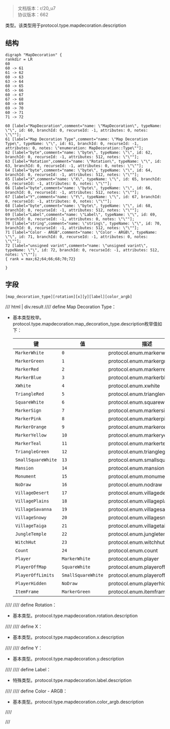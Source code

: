# <!-- md:samp MapDecoration -->

> 文档版本：r/20_u7<br/>协议版本：662

<!-- md:samp MapDecoration -->类型。该类型用于protocol.type.mapdecoration.description

## 结构

```viz
digraph "MapDecoration" {
rankdir = LR
60
60 -> 61
61 -> 62
60 -> 63
63 -> 64
60 -> 65
65 -> 66
60 -> 67
67 -> 68
60 -> 69
69 -> 70
60 -> 71
71 -> 72

60 [label="MapDecoration",comment="name: \"MapDecoration\", typeName: \"\", id: 60, branchId: 0, recurseId: -1, attributes: 0, notes: \"\""];
61 [label="Map Decoration Type",comment="name: \"Map Decoration Type\", typeName: \"\", id: 61, branchId: 0, recurseId: -1, attributes: 0, notes: \"enumeration: MapDecoration::Type\""];
62 [label="byte",comment="name: \"byte\", typeName: \"\", id: 62, branchId: 0, recurseId: -1, attributes: 512, notes: \"\""];
63 [label="Rotation",comment="name: \"Rotation\", typeName: \"\", id: 63, branchId: 0, recurseId: -1, attributes: 0, notes: \"\""];
64 [label="byte",comment="name: \"byte\", typeName: \"\", id: 64, branchId: 0, recurseId: -1, attributes: 512, notes: \"\""];
65 [label="X",comment="name: \"X\", typeName: \"\", id: 65, branchId: 0, recurseId: -1, attributes: 0, notes: \"\""];
66 [label="byte",comment="name: \"byte\", typeName: \"\", id: 66, branchId: 0, recurseId: -1, attributes: 512, notes: \"\""];
67 [label="Y",comment="name: \"Y\", typeName: \"\", id: 67, branchId: 0, recurseId: -1, attributes: 0, notes: \"\""];
68 [label="byte",comment="name: \"byte\", typeName: \"\", id: 68, branchId: 0, recurseId: -1, attributes: 512, notes: \"\""];
69 [label="Label",comment="name: \"Label\", typeName: \"\", id: 69, branchId: 0, recurseId: -1, attributes: 0, notes: \"\""];
70 [label="string",comment="name: \"string\", typeName: \"\", id: 70, branchId: 0, recurseId: -1, attributes: 512, notes: \"\""];
71 [label="Color - ARGB",comment="name: \"Color - ARGB\", typeName: \"\", id: 71, branchId: 0, recurseId: -1, attributes: 0, notes: \"\""];
72 [label="unsigned varint",comment="name: \"unsigned varint\", typeName: \"\", id: 72, branchId: 0, recurseId: -1, attributes: 512, notes: \"\""];
{ rank = max;62;64;66;68;70;72}

}

```

## 字段

```title='MapDecoration'
[map_decoration_type][rotation][x][y][label][color_argb]
```

/// html | div.result
//// define
Map Decoration Type：<!-- md:samp byte -->

- 基本类型枚举。protocol.type.mapdecoration.map_decoration_type.description枚举值如下：

  |键|值|描述|
  |---|---|---|
  |`MarkerWhite`|`0`|protocol.enum.markerwhite|
  |`MarkerGreen`|`1`|protocol.enum.markergreen|
  |`MarkerRed`|`2`|protocol.enum.markerred|
  |`MarkerBlue`|`3`|protocol.enum.markerblue|
  |`XWhite`|`4`|protocol.enum.xwhite|
  |`TriangleRed`|`5`|protocol.enum.trianglered|
  |`SquareWhite`|`6`|protocol.enum.squarewhite|
  |`MarkerSign`|`7`|protocol.enum.markersign|
  |`MarkerPink`|`8`|protocol.enum.markerpink|
  |`MarkerOrange`|`9`|protocol.enum.markerorange|
  |`MarkerYellow`|`10`|protocol.enum.markeryellow|
  |`MarkerTeal`|`11`|protocol.enum.markerteal|
  |`TriangleGreen`|`12`|protocol.enum.trianglegreen|
  |`SmallSquareWhite`|`13`|protocol.enum.smallsquarewhite|
  |`Mansion`|`14`|protocol.enum.mansion|
  |`Monument`|`15`|protocol.enum.monument|
  |`NoDraw`|`16`|protocol.enum.nodraw|
  |`VillageDesert`|`17`|protocol.enum.villagedesert|
  |`VillagePlains`|`18`|protocol.enum.villageplains|
  |`VillageSavanna`|`19`|protocol.enum.villagesavanna|
  |`VillageSnowy`|`20`|protocol.enum.villagesnowy|
  |`VillageTaiga`|`21`|protocol.enum.villagetaiga|
  |`JungleTemple`|`22`|protocol.enum.jungletemple|
  |`WitchHut`|`23`|protocol.enum.witchhut|
  |`Count`|`24`|protocol.enum.count|
  |`Player`|`MarkerWhite`|protocol.enum.player|
  |`PlayerOffMap`|`SquareWhite`|protocol.enum.playeroffmap|
  |`PlayerOffLimits`|`SmallSquareWhite`|protocol.enum.playerofflimits|
  |`PlayerHidden`|`NoDraw`|protocol.enum.playerhidden|
  |`ItemFrame`|`MarkerGreen`|protocol.enum.itemframe|



////
//// define
Rotation：<!-- md:samp byte -->

- 基本类型。protocol.type.mapdecoration.rotation.description


////
//// define
X：<!-- md:samp byte -->

- 基本类型。protocol.type.mapdecoration.x.description


////
//// define
Y：<!-- md:samp byte -->

- 基本类型。protocol.type.mapdecoration.y.description


////
//// define
Label：[<!-- md:samp string -->](../types/string.md)

- 特殊类型。protocol.type.mapdecoration.label.description


////
//// define
Color - ARGB：<!-- md:samp unsigned varint -->

- 基本类型。protocol.type.mapdecoration.color_argb.description


////

///

